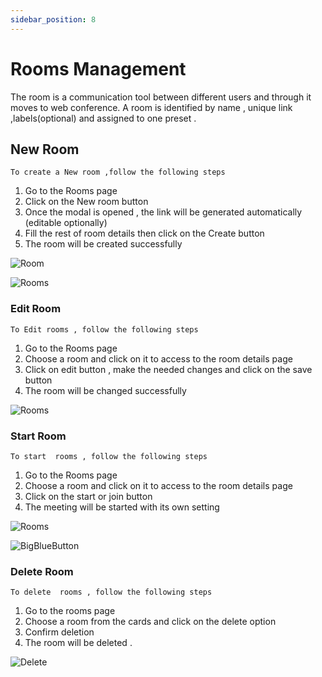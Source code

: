 ```yaml
---
sidebar_position: 8
---
```


# Rooms Management

The room is a communication tool between different users and through it moves to web conference.
A room is identified by name , unique link ,labels(optional) and assigned to one preset .

## New Room

`To create a New room ,follow the following steps`

1. Go to the Rooms page
2. Click on the New room button
3. Once the modal is opened , the link will be generated automatically (editable optionally)
4. Fill the rest of room details then click on the Create button
5. The room will be created successfully

![Room](/room/new_room.png)

![Rooms](/room/rooms.png)

### Edit Room

`To Edit rooms , follow the following steps`

1. Go to the Rooms page
2. Choose a room and click on it to access to the room details page
3. Click on edit button , make the needed changes and click on the save button
4. The room will be changed successfully

![Rooms](/room/edit_room.png)

### Start Room

`To start  rooms , follow the following steps`

1. Go to the Rooms page
2. Choose a room and click on it to access to the room details page
3. Click on the start or join button
4. The meeting will be started with its own setting 

![Rooms](/room/start.png)

![BigBlueButton](/room/join_bbb.png)

### Delete Room 

`To delete  rooms , follow the following steps`

1. Go to the rooms page
2. Choose a room from the cards and click on the delete option
3. Confirm deletion
4. The room will be deleted .

  ![Delete](/room/delete-room.png)
